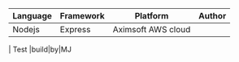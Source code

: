 | Language | Framework | Platform | Author |
| -------- | -------- |--------|--------|
| Nodejs | Express | Aximsoft AWS cloud| |

| Test |build|by|MJ
